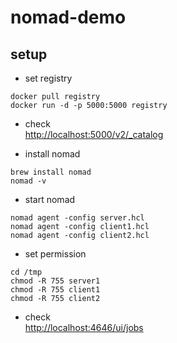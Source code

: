 # nomad-demo

## setup

- set registry
```
docker pull registry
docker run -d -p 5000:5000 registry
```

- check  
<http://localhost:5000/v2/_catalog>

- install nomad

```
brew install nomad
nomad -v
```

- start nomad

``` 
nomad agent -config server.hcl
nomad agent -config client1.hcl
nomad agent -config client2.hcl
```

- set permission

```
cd /tmp
chmod -R 755 server1
chmod -R 755 client1
chmod -R 755 client2
```

- check  
<http://localhost:4646/ui/jobs>

